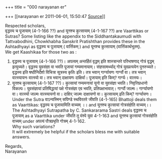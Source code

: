 +++
title = "000 narayanan er"

+++
[[narayanan er	2011-06-01, 15:50:47 [Source](https://groups.google.com/g/bvparishat/c/Pi3toz5MX1I)]]



Respected scholars,  
वृद्धस्य च पूजायाम् (4-1-166 ??) and यूनश्च कुत्सायाम् (4-1-167 ??) are Vaarttikas or Sutras? Some listing like the appendix to the Siddhantakaumudi with Tattvabodhini, Chowkhabha Sanskrit Pratishthan provides these in the Ashtadhyayi as वृद्धस्य च पूजायाम् ( वार्त्तिकम् ) and यूनश्च कुत्सायाम् (वार्त्तिकार्थभूतम्).  
We get Kaashikaa for those two as :  
1. वृद्धस्य च पूजायाम् (4-1-166 ??)। अपत्यम् अन्तर्हितं वृद्धम् इति शास्त्रान्तरे परिभाषणाद् गोत्रं वृद्धम् इत्युच्यते। वृद्धस्य युवसंज्ञा वा भवति पूजायां गम्यमानायाम्। संज्ञसामर्थ्याद् गोत्रं युवप्रत्ययेन पुनरुच्यते। वृद्धस्य इति षष्ठीनिर्देशो विचित्रा सूत्रस्य कृतिः इति। तत्र भवान् गार्ग्यायणः गार्ग्यो वा। तत्र भवान् वात्स्यायनः वात्स्यो वा। तत्र भवान् दाक्षायणः दाक्षिर्वा। पूजायाम् इति किम्? गार्ग्यः। वात्स्यः।  
2. यूनश्च कुत्सायाम् (4-1-167 ??)। कुत्सायां गम्यमनायां यूनो वा युवसंज्ञा भवति। निवृत्तिप्रधानो विकल्पः। युवसंज्ञायां प्रतिषिद्धायां पक्षे गोत्रसंज्ञा एव भवति, प्रतिपक्षाभावात्। गार्ग्यो जाल्मः। गार्ग्यायणो वा। वात्स्यो जाल्मः वात्स्यायनो वा। दाक्षिर् जाल्मः दाक्षायणो वा। कुत्सायाम् इति किम्? गार्ग्यायणः।  
Under the Sutra वाऽन्यस्मिन् सपिण्डे स्थविरतरे जीवति (4-1-165) Bhattoji deals them as Vaarttikas: वृद्धस्य च पूजायामिति वाच्यम् ।। and यूनश्च कुत्सायां गोत्रसंज्ञेति वाच्यम्।।  
The Ashtadhyayi Sutrapatha by C. Sankararama Sastri deals वृद्धस्य च पूजायाम् as a Vaarttika under जीवति तु वंश्ये युवा 4-1-163 and यूनश्च कुत्सायां गोत्रसंज्ञेति वाच्यम् under अपत्यं पौत्रप्रभृति गोत्रम्‌ 4-1-162.  
Why such variations?  
It will extremely be helpful if the scholars bless me with suitable answers.  
  
Regards,  
Narayanan  
  
  
  

